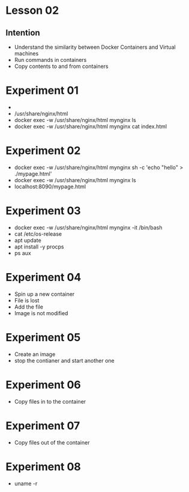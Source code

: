 # Lesson 02

## Intention
 * Understand the similarity between Docker Containers and Virtual machines
 * Run commands in containers
 * Copy contents to and from containers

# Experiment 01
 * 
 * /usr/share/nginx/html 
 * docker exec -w /usr/share/nginx/html mynginx ls
 * docker exec -w /usr/share/nginx/html mynginx cat index.html

# Experiment 02
 * docker exec -w /usr/share/nginx/html mynginx sh -c 'echo "hello" > ./mypage.html'
 * docker exec -w /usr/share/nginx/html mynginx ls
 * localhost:8090/mypage.html

# Experiment 03
 * docker exec -w /usr/share/nginx/html mynginx -it /bin/bash
 * cat /etc/os-release
 * apt update
 * apt install -y procps
 * ps aux
 
 
# Experiment 04
 * Spin up a new container
 * File is lost
 * Add the file
 * Image is not modified
 
# Experiment 05
 * Create an image
 * stop the contianer and start another one
 
# Experiment 06
 * Copy files in to the container

# Experiment 07
 * Copy files out of the container

# Experiment 08
 * uname -r

 
